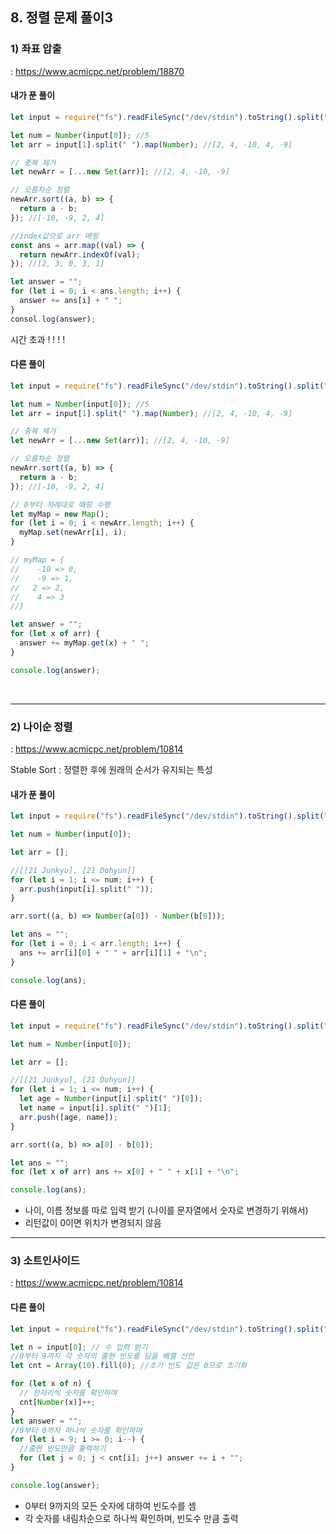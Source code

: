 ## 8. 정렬 문제 풀이3

### 1) 좌표 압출

: https://www.acmicpc.net/problem/18870

#### 내가 푼 풀이

```js
let input = require("fs").readFileSync("/dev/stdin").toString().split("\n");

let num = Number(input[0]); //5
let arr = input[1].split(" ").map(Number); //[2, 4, -10, 4, -9]

// 중복 제거
let newArr = [...new Set(arr)]; //[2, 4, -10, -9]

// 오름차순 정렬
newArr.sort((a, b) => {
  return a - b;
}); //[-10, -9, 2, 4]

//index값으로 arr 매핑
const ans = arr.map((val) => {
  return newArr.indexOf(val);
}); //[2, 3, 0, 3, 1]

let answer = "";
for (let i = 0; i < ans.length; i++) {
  answer += ans[i] + " ";
}
consol.log(answer);
```

시간 초과 ! ! ! !

#### 다른 풀이

```js
let input = require("fs").readFileSync("/dev/stdin").toString().split("\n");

let num = Number(input[0]); //5
let arr = input[1].split(" ").map(Number); //[2, 4, -10, 4, -9]

// 중복 제거
let newArr = [...new Set(arr)]; //[2, 4, -10, -9]

// 오름차순 정렬
newArr.sort((a, b) => {
  return a - b;
}); //[-10, -9, 2, 4]

// 0부터 차례대로 매핑 수행
let myMap = new Map();
for (let i = 0; i < newArr.length; i++) {
  myMap.set(newArr[i], i);
}

// myMap = {
//    -10 => 0,
//    -9 => 1,
//   2 => 2,
//    4 => 3
//}

let answer = "";
for (let x of arr) {
  answer += myMap.get(x) + " ";
}

console.log(answer);
```

<br>

---

### 2) 나이순 정렬

: https://www.acmicpc.net/problem/10814

Stable Sort : 정렬한 후에 원래의 순서가 유지되는 특성

#### 내가 푼 풀이

```js
let input = require("fs").readFileSync("/dev/stdin").toString().split("\n");

let num = Number(input[0]);

let arr = [];

//[[21 Junkyu], [21 Dohyun]]
for (let i = 1; i <= num; i++) {
  arr.push(input[i].split(" "));
}

arr.sort((a, b) => Number(a[0]) - Number(b[0]));

let ans = "";
for (let i = 0; i < arr.length; i++) {
  ans += arr[i][0] + " " + arr[i][1] + "\n";
}

console.log(ans);
```

#### 다른 풀이

```js
let input = require("fs").readFileSync("/dev/stdin").toString().split("\n");

let num = Number(input[0]);

let arr = [];

//[[21 Junkyu], [21 Dohyun]]
for (let i = 1; i <= num; i++) {
  let age = Number(input[i].split(" ")[0]);
  let name = input[i].split(" ")[1];
  arr.push([age, name]);
}

arr.sort((a, b) => a[0] - b[0]);

let ans = "";
for (let x of arr) ans += x[0] + " " + x[1] + "\n";

console.log(ans);
```

- 나이, 이름 정보를 따로 입력 받기 (나이를 문자열에서 숫자로 변경하기 위해서)
- 리턴값이 0이면 위치가 변경되지 않음
  <br>

---

### 3) 소트인사이드

: https://www.acmicpc.net/problem/10814

#### 다른 풀이

```js
let input = require("fs").readFileSync("/dev/stdin").toString().split("\n");

let n = input[0]; // 수 입력 받기
//0부터 9까지 각 숫자의 출현 빈도를 담을 배열 선언
let cnt = Array(10).fill(0); //초기 빈도 값은 0으로 초기화

for (let x of n) {
  // 한자리씩 숫자를 확인하며
  cnt[Number(x)]++;
}
let answer = "";
//9부터 0까지 하나씩 숫자를 확인하며
for (let i = 9; i >= 0; i--) {
  //출현 빈도만큼 출력하기
  for (let j = 0; j < cnt[i]; j++) answer += i + "";
}

console.log(answer);
```

- 0부터 9까지의 모든 숫자에 대하여 빈도수를 셈
- 각 숫자를 내림차순으로 하나씩 확인하며, 빈도수 만큼 출력
